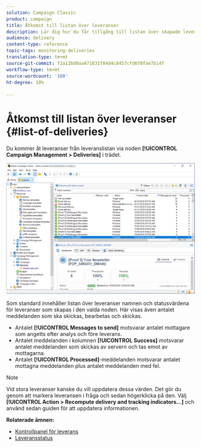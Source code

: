 ```yaml
---
solution: Campaign Classic
product: campaign
title: Åtkomst till listan över leveranser
description: Lär dig hur du får tillgång till listan över skapade leveranser.
audience: delivery
content-type: reference
topic-tags: monitoring-deliveries
translation-type: tm+mt
source-git-commit: f2a126d0aa471831f84d4c8457cfd6f0fae7b14f
workflow-type: tm+mt
source-wordcount: '160'
ht-degree: 10%

---
```



# Åtkomst till listan över leveranser {#list-of-deliveries}

Du kommer åt leveranser från leveranslistan via noden **[!UICONTROL Campaign Management > Deliveries]** i trädet.

![](assets/deliveries-list.png)

Som standard innehåller listan över leveranser namnen och statusvärdena för leveranser som skapas i den valda noden. Här visas även antalet meddelanden som ska skickas, bearbetas och skickas.

* Antalet **[!UICONTROL Messages to send]** motsvarar antalet mottagare som angetts efter analys och före leverans.
* Antalet meddelanden i kolumnen **[!UICONTROL Success]** motsvarar antalet meddelanden som skickas av servern och tas emot av mottagarna.
* Antalet **[!UICONTROL Processed]**-meddelanden motsvarar antalet mottagna meddelanden plus antalet meddelanden med fel.

>[!NOTE]
>
>Vid stora leveranser kanske du vill uppdatera dessa värden. Det gör du genom att markera leveransen i fråga och sedan högerklicka på den. Välj **[!UICONTROL Action > Recompute delivery and tracking indicators...]** och använd sedan guiden för att uppdatera informationen.

**Relaterade ämnen:**

* [Kontrollpanel för leverans](../../delivery/using/delivery-dashboard.md)
* [Leveransstatus](../../delivery/using/delivery-statuses.md)
